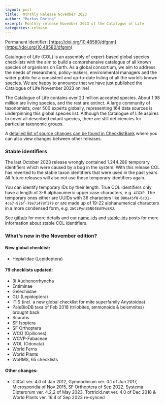 ```yaml
---
layout: post
title:  Monthly Release November 2023
author: "Markus Döring"
excerpt: Monthly release November 2023 of the Catalogue of Life
categories: release
---
```


Permanent identifier: [https://doi.org/10.48580/dfgnm](https://doi.org/10.48580/dfgnm)

Catalogue of Life (COL) is an assembly of expert-based global species checklists with the aim to build a comprehensive catalogue of all known species of organisms on Earth. 
As a global consortium, we aim to address the needs of researchers, policy-makers, environmental managers and the wider public for a consistent and up-to-date listing of all the world’s known species. 
We are happy to announce that we have just published the Catalogue of Life November 2023 online!

The Catalogue of Life contains over 2,1 million accepted species. About 1.98 million are living species, and the rest are extinct. A large community of taxonomists, over 500 experts globally, representing 164 data sources is underpinning this global species list.
Although the Catalogue of Life aspires to cover all described extant species, there are still deficiencies for particular taxonomic groups.

A [detailed list of source changes can be found in ChecklistBank](https://www.checklistbank.org/dataset/278910/sourcemetrics?hideUnchanged=true&releaseKey=272972) where you can also view changes between other releases.

### Stable identifiers

The last October 2023 release wrongly contained 1.244.280 temporary identifiers which were caused by a bug in the system. With this release COL has reverted to the stable taxon identifiers that were used in the past years.
All future releases will also not use these temporary identifiers again.

You can identify temporary IDs by their length.
True COL identifiers only have a length of 3-6 alphanumeric upper case characters, e.g. `4CGXP`.
The temporary ones either are UUIDs with 36 characters like `800a45f8-6c31-4ce7-926f-78e71478f179` 
or are made up of 19-22 alphanumerical characters in a more condensed form, e.g. `2WCzPyn85NO4BdYFo8RJ`.


See [github](https://github.com/CatalogueOfLife/general/issues/100) for more details 
and our [name-ids](https://www.catalogueoflife.org/2022/03/23/name-ids) and [stable-ids](https://www.catalogueoflife.org/2021/04/14/stable-ids) 
posts for more information about stable COL identifiers.


### What's new in the November edition?


#### New global checklist:
 * Hepialidae (Lepidoptera)

#### 79 checklists updated:

 * 3i Auchenorrhyncha
 * Entiminae
 * Gelechiidae
 * GLI (Lepidoptera)
 * ITIS (incl. a new global checklist for mite superfamily Anystoidea)
 * PaleBioDB taxa of Feb 2018 (trilobites, ammonoids & belemnites) brought back
 * Scarabs
 * SF Isoptera
 * SF Orthoptera
 * WCO (Opiliones)
 * WCVP-Fabaceae
 * WOL (Odonata)
 * World Ferns
 * World Plants
 * WoRMS, 65 checklists

#### Other changes:
 * CilCat ver. 4.0 of Jan 2012, Gymnodinium ver. 0.1 of Jun 2017, Microsporidia of Nov 2015, SF Orthoptera of Sep 2022, Systema Dipterorum ver. 4.2.2 of May 2023, Tortricid.net ver. 4.0 of Dec 2018 & World Plants ver. 16.4 of Sep 2023 re-synced


